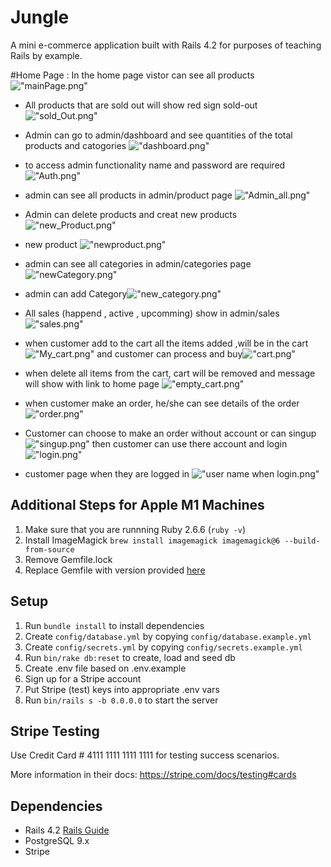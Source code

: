 # Jungle

A mini e-commerce application built with Rails 4.2 for purposes of teaching Rails by example.

#Home Page :
In the home page vistor can see all products !["mainPage.png"](https://github.com/mays4/Jungle/blob/master/app/docs/mainPage.png?raw=true)
- All products that are sold out will show red sign sold-out !["sold_Out.png"](https://github.com/mays4/Jungle/blob/master/app/docs/sold_Out.png?raw=true)
- Admin can go to admin/dashboard and see  quantities  of the total products and catogories  !["dashboard.png"](https://github.com/mays4/Jungle/blob/master/app/docs/dashboard.png?raw=true)
- to access admin functionality name and password are required !["Auth.png"](https://github.com/mays4/Jungle/blob/master/app/docs/Auth.png?raw=true)
- admin can see all products in admin/product page !["Admin_all.png"](https://github.com/mays4/Jungle/blob/master/app/docs/Admin_all.png?raw=true)
- Admin can delete products and creat new products !["new_Product.png"](https://github.com/mays4/Jungle/blob/master/app/docs/new_Product.png?raw=true) 
- new product !["newproduct.png"](https://github.com/mays4/Jungle/blob/master/app/docs/newproduct.png?raw=true)
- admin can see all categories in admin/categories page !["newCategory.png"](https://github.com/mays4/Jungle/blob/master/app/docs/newCategory.png?raw=true) 
- admin can add Category!["new_category.png"](https://github.com/mays4/Jungle/blob/master/app/docs/new_category.png?raw=true)  
- All sales (happend , active , upcomming) show in admin/sales !["sales.png"](https://github.com/mays4/Jungle/blob/master/app/docs/sales.png?raw=true)
- when customer add to the cart all the items added ,will be in the cart !["My_cart.png"](hhttps://github.com/mays4/Jungle/blob/master/app/docs/My_cart.png?raw=true) and customer can process and buy!["cart.png"](https://github.com/mays4/Jungle/blob/master/app/docs/cart.png?raw=true)
- when delete all items from the cart, cart will be removed and message will show with link to home page !["empty_cart.png"](https://github.com/mays4/Jungle/blob/master/app/docs/empty_cart.png?raw=true)
- when  customer make an order, he/she can see details of the order !["order.png"](https://github.com/mays4/Jungle/blob/master/app/docs/order.png?raw=true)
-  Customer can choose to make an order without account or can singup !["singup.png"](https://github.com/mays4/Jungle/blob/master/app/docs/singup.png?raw=true) then customer can use there account and login !["login.png"](https://github.com/mays4/Jungle/blob/master/app/docs/login.png?raw=true)

- customer page when they are logged in !["user name when login.png"](https://github.com/mays4/Jungle/blob/master/app/docs/user%20name%20when%20login.png?raw=true)


## Additional Steps for Apple M1 Machines

1. Make sure that you are runnning Ruby 2.6.6 (`ruby -v`)
1. Install ImageMagick `brew install imagemagick imagemagick@6 --build-from-source`
2. Remove Gemfile.lock
3. Replace Gemfile with version provided [here](https://gist.githubusercontent.com/FrancisBourgouin/831795ae12c4704687a0c2496d91a727/raw/ce8e2104f725f43e56650d404169c7b11c33a5c5/Gemfile)

## Setup

1. Run `bundle install` to install dependencies
2. Create `config/database.yml` by copying `config/database.example.yml`
3. Create `config/secrets.yml` by copying `config/secrets.example.yml`
4. Run `bin/rake db:reset` to create, load and seed db
5. Create .env file based on .env.example
6. Sign up for a Stripe account
7. Put Stripe (test) keys into appropriate .env vars
8. Run `bin/rails s -b 0.0.0.0` to start the server

## Stripe Testing

Use Credit Card # 4111 1111 1111 1111 for testing success scenarios.

More information in their docs: <https://stripe.com/docs/testing#cards>

## Dependencies

* Rails 4.2 [Rails Guide](http://guides.rubyonrails.org/v4.2/)
* PostgreSQL 9.x
* Stripe
